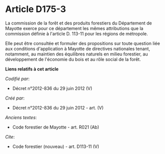 # Article D175-3

La commission de la forêt et des produits forestiers du Département de Mayotte exerce pour ce département les mêmes
attributions que la commission définie à l'article D. 113-11 pour les régions de métropole. 

Elle peut être consultée et formuler des propositions sur toute question liée aux conditions d'application à Mayotte de
directives nationales tenant, notamment, au maintien des équilibres naturels en milieu forestier, au développement de
l'économie du bois et au rôle social de la forêt.

**Liens relatifs à cet article**

_Codifié par_:

  - Décret n°2012-836 du 29 juin 2012 (V)

_Créé par_:

  - Décret n°2012-836 du 29 juin 2012 - art. (V)

_Anciens textes_:

  - Code forestier de Mayotte - art. R021 (Ab)

_Cite_:

  - Code forestier (nouveau) - art. D113-11 (V)
